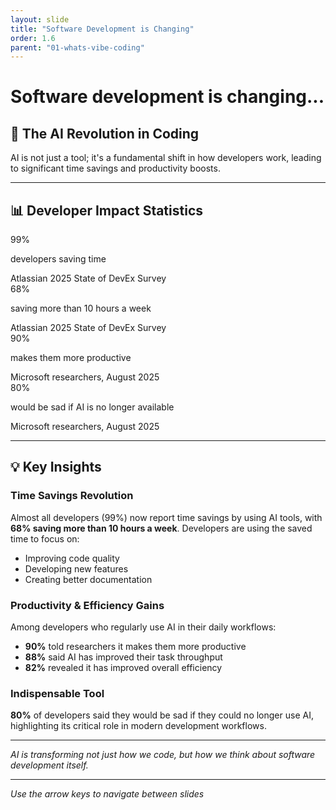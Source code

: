 ```yaml
---
layout: slide
title: "Software Development is Changing"
order: 1.6
parent: "01-whats-vibe-coding"
---
```


# Software development is changing...

## 🚀 The AI Revolution in Coding

AI is not just a tool; it's a fundamental shift in how developers work, leading to significant time savings and productivity boosts.

---

## 📊 Developer Impact Statistics

<div class="impact-metrics">
    <div class="impact-card">
        <span class="percentage">99%</span>
        <p>developers saving time</p>
        <span class="source">Atlassian 2025 State of DevEx Survey</span>
    </div>
    <div class="impact-card">
        <span class="percentage">68%</span>
        <p>saving more than 10 hours a week</p>
        <span class="source">Atlassian 2025 State of DevEx Survey</span>
    </div>
    <div class="impact-card">
        <span class="percentage">90%</span>
        <p>makes them more productive</p>
        <span class="source">Microsoft researchers, August 2025</span>
    </div>
    <div class="impact-card">
        <span class="percentage">80%</span>
        <p>would be sad if AI is no longer available</p>
        <span class="source">Microsoft researchers, August 2025</span>
    </div>
</div>

---

## 💡 Key Insights

### **Time Savings Revolution**
Almost all developers (99%) now report time savings by using AI tools, with **68% saving more than 10 hours a week**. Developers are using the saved time to focus on:
- Improving code quality
- Developing new features  
- Creating better documentation

### **Productivity & Efficiency Gains**
Among developers who regularly use AI in their daily workflows:
- **90%** told researchers it makes them more productive
- **88%** said AI has improved their task throughput
- **82%** revealed it has improved overall efficiency

### **Indispensable Tool**
**80%** of developers said they would be sad if they could no longer use AI, highlighting its critical role in modern development workflows.

---

*AI is transforming not just how we code, but how we think about software development itself.*

---

*Use the arrow keys to navigate between slides*
